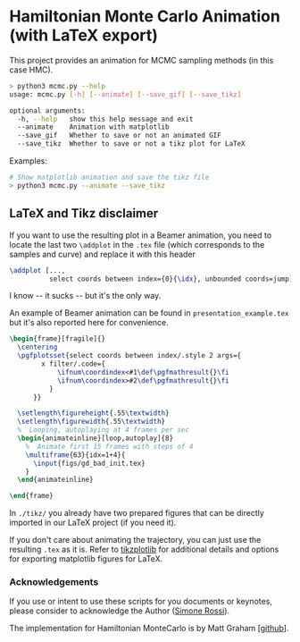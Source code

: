 # Hamiltonian Monte Carlo Animation (with LaTeX export)

This project provides an animation for MCMC sampling methods (in this case HMC).

```bash
> python3 mcmc.py --help
usage: mcmc.py [-h] [--animate] [--save_gif] [--save_tikz]

optional arguments:
  -h, --help   show this help message and exit
  --animate    Animation with matplotlib
  --save_gif   Whether to save or not an animated GIF
  --save_tikz  Whether to save or not a tikz plot for LaTeX
```

Examples: 

```bash
# Show matplotlib animation and save the tikz file
> python3 mcmc.py --animate --save_tikz
```

## LaTeX and Tikz disclaimer

If you want to use the resulting plot in a Beamer animation, you need to locate the last two `\addplot` 
in the `.tex` file (which corresponds to the samples and curve) and replace it with this header
```latex
\addplot [..., 
          select coords between index={0}{\idx}, unbounded coords=jump]
```
I know -- it sucks -- but it's the only way. 

An example of Beamer animation can be found in `presentation_example.tex`
but it's also reported here for convenience.
```latex
\begin{frame}[fragile]{}
  \centering
  \pgfplotsset{select coords between index/.style 2 args={
        x filter/.code={
            \ifnum\coordindex<#1\def\pgfmathresult{}\fi
            \ifnum\coordindex>#2\def\pgfmathresult{}\fi
          }
      }}

  \setlength\figureheight{.55\textwidth}
  \setlength\figurewidth{.55\textwidth}
  %  Looping, autoplaying at 4 frames per sec
  \begin{animateinline}[loop,autoplay]{8}    
    %  Animate first 15 frames with steps of 4
    \multiframe{63}{idx=1+4}{                
      \input{figs/gd_bad_init.tex}
    }
  \end{animateinline}

\end{frame}
```

In `./tikz/` you already have two prepared figures that can be directly imported in our LaTeX project (if you need it).

If you don't care about animating the trajectory, you can just use the resulting `.tex` as it is.
Refer to [tikzplotlib](https://github.com/nschloe/tikzplotlib) for additional details and options for exporting 
matplotlib figures for LaTeX.


### Acknowledgements
If you use or intent to use these scripts for you documents or keynotes, please consider to 
acknowledge the Author ([Simone Rossi](srossi93.gitlab.io)).

The implementation for Hamiltonian MonteCarlo is by Matt Graham [[github](https://github.com/matt-graham/hamiltonian-monte-carlo)].